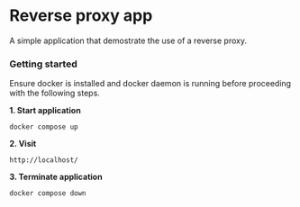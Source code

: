 # Reverse proxy app

A simple application that demostrate the use of a reverse proxy.

### Getting started

Ensure docker is installed and docker daemon is running before proceeding with the following steps.

**1. Start application**

    docker compose up

**2. Visit**

    http://localhost/

**3. Terminate application**

    docker compose down
